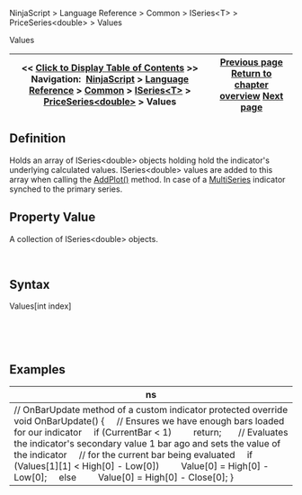 ﻿


NinjaScript \> Language Reference \> Common \> ISeries\<T\> \> PriceSeries\<double\> \> Values






















Values







| \<\< [Click to Display Table of Contents](values.md) \>\> **Navigation:**     [NinjaScript](ninjascript-1.md) \> [Language Reference](language_reference_wip-1.md) \> [Common](common-1.md) \> [ISeries\<T\>](iseriest-1.md) \> [PriceSeries\<double\>](priceseries-1.md) \> Values | [Previous page](value-1.md) [Return to chapter overview](priceseries-1.md) [Next page](weighted-1.md) |
| --- | --- |











## Definition


Holds an array of ISeries\<double\> objects holding hold the indicator's underlying calculated values. ISeries\<double\> values are added to this array when calling the [AddPlot()](addplot-1.md) method. In case of a [MultiSeries](multi-time_frame__instruments-1.md) indicator synched to the primary series.


## 


## Property Value


A collection of ISeries\<double\> objects.


 


## Syntax


Values\[int index]


 


 


## Examples




| ns |
| --- |
| // OnBarUpdate method of a custom indicator protected override void OnBarUpdate() {      // Ensures we have enough bars loaded for our indicator      if (CurrentBar \< 1)          return;        // Evaluates the indicator's secondary value 1 bar ago and sets the value of the indicator      // for the current bar being evaluated      if (Values\[1]\[1] \< High\[0] \- Low\[0])          Value\[0] \= High\[0] \- Low\[0];      else          Value\[0] \= High\[0] \- Close\[0]; } |










